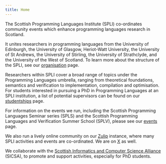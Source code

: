 ```yaml
---
title: Home
---
```


The Scottish Programming Languages Institute (SPLI) co-ordinates community events which enhance programming languages research in Scotland.

It unites researchers in programming languages from the University of Edinburgh, the University of Glasgow, Heriot-Watt University, the University of St Andrews, the University of Stirling, the University of Strathclyde, and the University of the West of Scotland. To learn more about the structure of the SPLI, see our [organisation](/01-people.html) page.

Researchers within SPLI cover a broad range of topics under the Programming Languages umbrella, ranging from theoretical foundations, semantics and verification to implementation, compilation and optimisation. For students interested in pursuing a PhD in Programming Languages at an SPLI institution, a list of potential supervisors can be found on our [studentships](/03-studentships.html) page.

For information on the events we run, including the Scottish Programming Languages Seminar series (SPLS) and the Scottish Programming Languages and Verification Summer School (SPLV), please see our [events](/02-events.html) page.

We also run a lively online community on our [Zulip](http://spls.zulipchat.com/) instance, where many SPLI activities and events are co-ordinated.
We are on [X](https://twitter.com/scottish_pli) as well.

We collaborate with the [Scottish Informatics and Computer Science Alliance](https://www.sicsa.ac.uk/) (SICSA), to promote and support activities, especially for PhD students.
